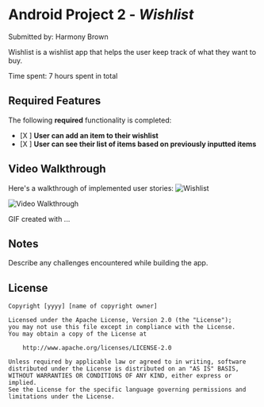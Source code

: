 # Android Project 2 - *Wishlist*

Submitted by: Harmony Brown

Wishlist is a wishlist app that helps the user keep track of what they want to buy.

Time spent: 7 hours spent in total

## Required Features

The following **required** functionality is completed:

- [X ] **User can add an item to their wishlist**
- [X ] **User can see their list of items based on previously inputted items**


## Video Walkthrough

Here's a walkthrough of implemented user stories: ![Wishlist](https://github.com/Harmonybb/WishlistApp/assets/131037792/6cb084ad-2a17-4911-8663-5af212db78fb)



<img src='http://i.imgur.com/link/to/your/gif/file.gif' title='Video Walkthrough' width='' alt='Video Walkthrough' />

<!-- Replace this with whatever GIF tool you used! -->
GIF created with ...  
<!-- Recommended tools:
[Kap](https://getkap.co/) for macOS
[ScreenToGif](https://www.screentogif.com/) for Windows
[peek](https://github.com/phw/peek) for Linux. -->

## Notes

Describe any challenges encountered while building the app.

## License

    Copyright [yyyy] [name of copyright owner]

    Licensed under the Apache License, Version 2.0 (the "License");
    you may not use this file except in compliance with the License.
    You may obtain a copy of the License at

        http://www.apache.org/licenses/LICENSE-2.0

    Unless required by applicable law or agreed to in writing, software
    distributed under the License is distributed on an "AS IS" BASIS,
    WITHOUT WARRANTIES OR CONDITIONS OF ANY KIND, either express or implied.
    See the License for the specific language governing permissions and
    limitations under the License.
